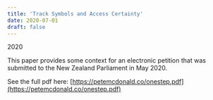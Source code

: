 ```yaml
---
title: 'Track Symbols and Access Certainty'
date: 2020-07-01
draft: false
---
```

2020

This paper provides some context for an electronic petition that was submitted to the New Zealand Parliament in May 2020.

See the full pdf here: [https://petemcdonald.co/onestep.pdf](https://petemcdonald.co/onestep.pdf)
